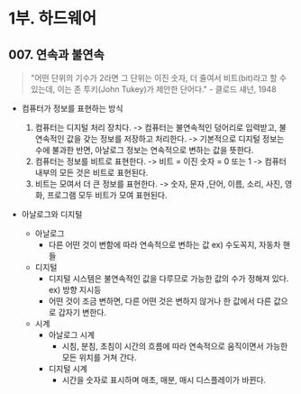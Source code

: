 # 1부. 하드웨어

## 007. 연속과 불연속

> "어떤 단위의 기수가 2라면 그 단위는 이진 숫자, 더 줄여서 비트(bit)라고 할 수 있는데, 이는 존 투키(John Tukey)가 제안한 단어다." - 클로드 섀넌, 1948

- 컴퓨터가 정보를 표현하는 방식
  1. 컴퓨터는 디지털 처리 장치다. -> 컴퓨터는 불연속적인 덩어리로 입력받고, 불연속적인 값을 갖는 정보를 저장하고 처리한다. -> 기본적으로 디지털 정보는 수에 불과한 반면, 아날로그 정보는 연속적으로 변하는 값을 뜻한다.
  2. 컴퓨터는 정보를 비트로 표현한다. -> 비트 = 이진 숫자 = 0 또는 1 -> 컴퓨터 내부의 모든 것은 비트로 표현된다.
  3. 비트는 모여서 더 큰 정보를 표현한다. -> 숫자, 문자 ,단어, 이름, 소리, 사진, 영화, 프로그램 모두 비트가 모여 표현된다.

- 아날로그와 디지털
  - 아날로그
    - 다른 어떤 것이 변함에 따라 연속적으로 변하는 값 ex) 수도꼭지, 자동차 핸들
  - 디지털
    - 디지털 시스템은 불연속적인 값을 다루므로 가능한 값의 수가 정해져 있다. ex) 방향 지시등
    - 어떤 것이 조금 변하면, 다른 어떤 것은 변하지 않거나 한 값에서 다른 값으로 갑자기 변한다.
  - 시계
    - 아날로그 시계
      - 시침, 분침, 초침이 시간의 흐름에 따라 연속적으로 움직이면서 가능한 모든 위치를 거쳐 간다.
    - 디지털 시계
      - 시간을 숫자로 표시하며 매초, 매분, 매시 디스플레이가 바뀐다.
